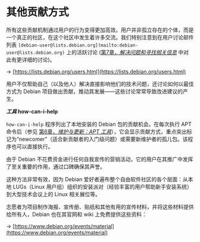 # 其他贡献方式

所有这些贡献机制通过用户的行为变得更加高效。用户并非孤立存在的个体，而是一个真正的社区，在这个社区中发生着许多交流。我们特别注意到在用户讨论邮件列表 `[debian-user@lists.debian.org](mailto:debian-user@lists.debian.org)` 上的活跃讨论 ([第7章，_解决问题和寻找相关信息_](https://www.debian.org/doc/manuals/debian-handbook/sect.debian-internals.en.htmlsolving-problems.en.html) 中对此有更详细的讨论)。

→ [https://lists.debian.org/users.html](https://lists.debian.org/users.html)

用户不仅帮助自己（以及他人）解决直接影响他们的技术问题，还讨论如何以最佳方式为 Debian 项目做出贡献，推动其发展——这些讨论常常导致改进建议的产生。

**_工具_ how-can-i-help**

`how-can-i-help` 程序列出了本地安装的 Debian 包的贡献机会。在每次执行 APT 命令后（参见 [第6章，_维护与更新：APT 工具_](https://www.debian.org/doc/manuals/debian-handbook/sect.debian-internals.en.htmlapt.en.html)），它会显示贡献方式，重点突出标记为“newcomer”（适合新贡献者的入门级问题）或需要新维护者的孤儿包。该程序也可以直接执行。

由于 Debian 不花费资金进行任何自我宣传的营销活动，它的用户在其推广中发挥了至关重要的作用，通过口碑确保其声誉。

这种方法非常有效，因为 Debian 爱好者遍布整个自由软件社区的各个层面：从本地 LUGs（Linux 用户组）组织的安装派对（经验丰富的用户帮助新手安装系统）到大型技术会议上的 Linux 相关展位等。

志愿者为项目制作海报、宣传册、贴纸和其他有用的宣传材料，并将这些材料提供给所有人，Debian 也在其官网和 wiki 上免费提供这些资料：

→ [https://www.debian.org/events/material](https://www.debian.org/events/material)